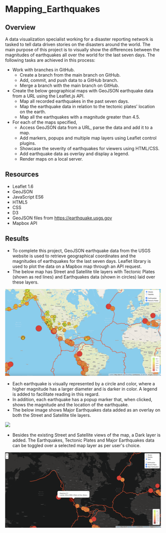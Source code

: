 # Mapping_Earthquakes

## Overview

A data visualization specialist working for a disaster reporting network is tasked to tell data driven stories on the disasters around the world.
The main purpose of this project is to visually show the differences between the magnitudes of earthquakes all over the world for the last seven days. The following tasks are achieved in this process:
- Work with branches in GitHub. 
  - Create a branch from the main branch on GitHub.
  - Add, commit, and push data to a GitHub branch.
  - Merge a branch with the main branch on GitHub.
- Create the below geographical maps with GeoJSON earthquake data from a URL using the Leaflet.js API.
  - Map all recorded earthquakes in the past seven days.
  - Map the earthquake data in relation to the tectonic plates’ location on the earth.
  - Map all the earthquakes with a magnitude greater than 4.5.
- For each of the maps specified, 
  - Access GeoJSON data from a URL, parse the data and add it to a map.
  - Add markers, popups and multiple map layers using Leaflet control plugins.
  - Showcase the severity of earthquakes for viewers using HTML/CSS.
  - Add earthquake data as overlay and display a legend.
  - Render maps on a local server.

## Resources
- Leaflet 1.6
- GeoJSON
- JavaScript ES6
- HTML5
- CSS
- D3
- GeoJSON files from https://earthquake.usgs.gov
- Mapbox API

## Results

- To complete this project, GeoJSON earthquake data from the USGS website is used to retrieve geographical coordinates and the magnitudes of earthquakes for the last seven days. Leaflet library is used to plot the data on a Mapbox map through an API request. 
- The below map has Street and Satellite tile layers with Tectonic Plates (shown as red lines) and Earthquakes data (shown in circles) laid over these layers.
<img src="Earthquake_Challenge/static/images/Deliverable_1.png" width="600"/>

- Each earthquake is visually represented by a circle and color, where a higher magnitude has a larger diameter and is darker in color. A legend is added to facilitate reading in this regard.
- In addition, each earthquake has a popup marker that, when clicked, shows the magnitude and the location of the earthquake.
- The below image shows Major Earthquakes data added as an overlay on both the Street and Satellite tile layers.
<img src="Earthquake_Challenge/static/images/Deliverable_2.png" width="700"/>

- Besides the existing Street and Satellite views of the map, a Dark layer is added. The Earthquakes, Tectonic Plates and Major Earthquakes data can be toggled over a selected map layer as per user's choice. 
<img src="Earthquake_Challenge/static/images/Deliverable_3.png" width="700"/>
